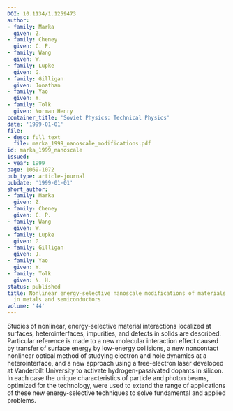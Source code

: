 ```yaml
---
DOI: 10.1134/1.1259473
author:
- family: Marka
  given: Z.
- family: Cheney
  given: C. P.
- family: Wang
  given: W.
- family: Lupke
  given: G.
- family: Gilligan
  given: Jonathan
- family: Yao
  given: Y.
- family: Tolk
  given: Norman Henry
container_title: 'Soviet Physics: Technical Physics'
date: '1999-01-01'
file:
- desc: full text
  file: marka_1999_nanoscale_modifications.pdf
id: marka_1999_nanoscale
issued:
- year: 1999
page: 1069-1072
pub_type: article-journal
pubdate: '1999-01-01'
short_author:
- family: Marka
  given: Z.
- family: Cheney
  given: C. P.
- family: Wang
  given: W.
- family: Lupke
  given: G.
- family: Gilligan
  given: J.
- family: Yao
  given: Y.
- family: Tolk
  given: N. H.
status: published
title: Nonlinear energy-selective nanoscale modifications of materials and dynamics
  in metals and semiconductors
volume: '44'
---
```

Studies of nonlinear, energy-selective material interactions localized at surfaces, heterointerfaces, impurities, and defects in solids are described. Particular reference is made to a new molecular interaction effect caused by transfer of surface energy by low-energy collisions, a new noncontact nonlinear optical method of studying electron and hole dynamics at a heterointerface, and a new approach using a free-electron laser developed at Vanderbilt University to activate hydrogen-passivated dopants in silicon. In each case the unique characteristics of particle and photon beams, optimized for the technology, were used to extend the range of applications of these new energy-selective techniques to solve fundamental and applied problems.
